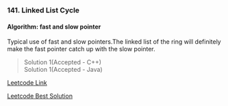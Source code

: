 ### 141. Linked List Cycle

#### Algorithm: fast and slow pointer     

Typical use of fast and slow pointers.The linked list of the ring will definitely make the fast pointer catch up with the slow pointer.       

> Solution 1(Accepted - C++)     
> Solution 1(Accepted - Java)     

[Leetcode Link](https://leetcode.com/problems/linked-list-cycle)        

[Leetcode Best Solution](https://leetcode.com/problems/linked-list-cycle/discuss/1829489/C%2B%2B-oror-Easy-To-Understand-oror-2-Pointer-oror-Fast-and-Slow)       
